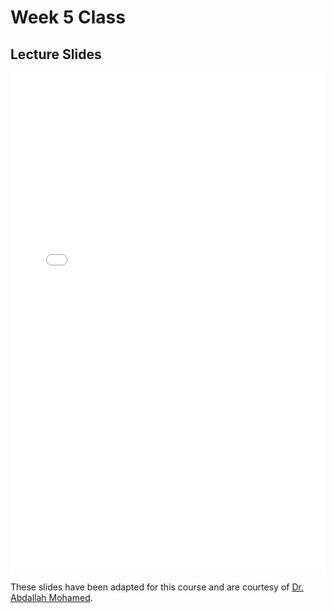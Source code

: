 # Week 5 Class

## Lecture Slides

<iframe src="../../2023-02-10 - Week05.pdf" width="100%" height="800px" frameBorder="0"> </iframe>

These slides have been adapted for this course and are courtesy of [Dr. Abdallah Mohamed](https://people.ok.ubc.ca/abdalmoh/).

